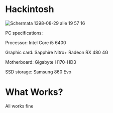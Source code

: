 # Hackintosh



![Schermata 1398-08-29 alle 19 57 16](https://user-images.githubusercontent.com/45566380/69268964-5b3c4100-0bd0-11ea-95d4-8050e290928f.png)


PC specifications:

Processor: Intel Core i5 6400


Graphic card: Sapphire Nitro+ Radeon RX 480 4G


Motherboard: Gigabyte H170-HD3


SSD storage: Samsung 860 Evo


# What Works?

All works fine

